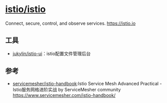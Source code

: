 # [istio/istio](https://github.com/istio/istio)

Connect, secure, control, and observe services. https://istio.io

## 工具

* [jukylin/istio-ui](https://github.com/jukylin/istio-ui)：istio配置文件管理后台


## 参考

* [ servicemesher/istio-handbook](https://github.com/servicemesher/istio-handbook):Istio Service Mesh Advanced Practical - Istio服务网格进阶实战 by ServiceMesher community https://www.servicemesher.com/istio-handbook/
